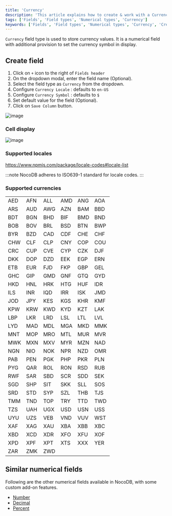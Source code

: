 ```yaml
---
title: 'Currency'
description: 'This article explains how to create & work with a Currency field.'
tags: ['Fields', 'Field types', 'Numerical types', 'Currency']
keywords: ['Fields', 'Field types', 'Numerical types', 'Currency', 'Create currency field']
---
```



`Currency` field type is used to store currency values. It is a numerical field with additional provision to set the currency symbol in display.

## Create field
1. Click on `+` icon to the right of `Fields header`
2. On the dropdown modal, enter the field name (Optional).
3. Select the field type as `Currency` from the dropdown.
4. Configure `Currency Locale` : defaults to `en-US`
5. Configure `Currency Symbol` : defaults to `$`
6. Set default value for the field (Optional).
7. Click on `Save Column` button.

![image](/img/v2/fields/currency.png)

### Cell display
![image](/img/v2/fields/currency-cell-display.png)

### Supported locales
https://www.npmjs.com/package/locale-codes#locale-list

:::note
NocoDB adheres to ISO639-1 standard for locale codes.
:::

### Supported currencies

|     |     |     |     |     |     |
|-----|-----|-----|-----|-----|-----|
| AED | AFN | ALL | AMD | ANG | AOA |
| ARS | AUD | AWG | AZN | BAM | BBD |
| BDT | BGN | BHD | BIF | BMD | BND |
| BOB | BOV | BRL | BSD | BTN | BWP |
| BYR | BZD | CAD | CDF | CHE | CHF |
| CHW | CLF | CLP | CNY | COP | COU |
| CRC | CUP | CVE | CYP | CZK | DJF |
| DKK | DOP | DZD | EEK | EGP | ERN |
| ETB | EUR | FJD | FKP | GBP | GEL |
| GHC | GIP | GMD | GNF | GTQ | GYD |
| HKD | HNL | HRK | HTG | HUF | IDR |
| ILS | INR | IQD | IRR | ISK | JMD |
| JOD | JPY | KES | KGS | KHR | KMF |
| KPW | KRW | KWD | KYD | KZT | LAK |
| LBP | LKR | LRD | LSL | LTL | LVL |
| LYD | MAD | MDL | MGA | MKD | MMK |
| MNT | MOP | MRO | MTL | MUR | MVR |
| MWK | MXN | MXV | MYR | MZN | NAD |
| NGN | NIO | NOK | NPR | NZD | OMR |
| PAB | PEN | PGK | PHP | PKR | PLN |
| PYG | QAR | ROL | RON | RSD | RUB |
| RWF | SAR | SBD | SCR | SDD | SEK |
| SGD | SHP | SIT | SKK | SLL | SOS |
| SRD | STD | SYP | SZL | THB | TJS |
| TMM | TND | TOP | TRY | TTD | TWD |
| TZS | UAH | UGX | USD | USN | USS |
| UYU | UZS | VEB | VND | VUV | WST |
| XAF | XAG | XAU | XBA | XBB | XBC |
| XBD | XCD | XDR | XFO | XFU | XOF |
| XPD | XPF | XPT | XTS | XXX | YER |
| ZAR | ZMK | ZWD |     |     |     |



## Similar numerical fields
Following are the other numerical fields available in NocoDB, with some custom add-on features.
- [Number](010.number.md)
- [Decimal](020.decimal.md)
- [Percent](030.percent.md)
